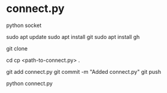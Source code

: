 # connect.py
python socket 

sudo apt update
sudo apt install git
sudo apt install gh

git clone <repository-url>

cd <repository-directory>
cp <path-to-connect.py> .

git add connect.py
git commit -m "Added connect.py"
git push

python connect.py <ip> <port>

